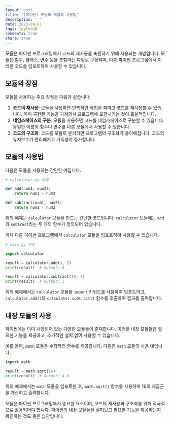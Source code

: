 ```yaml
---
layout: post
title: "[파이썬] 모듈의 개념과 사용법"
description: " "
date: 2023-09-01
tags: [python]
comments: true
share: true
---
```


모듈은 파이썬 프로그래밍에서 코드의 재사용을 촉진하기 위해 사용되는 개념입니다. 모듈은 함수, 클래스, 변수 등을 포함하는 파일로 구성되며, 다른 파이썬 프로그램에서 이러한 코드를 임포트하여 사용할 수 있습니다.

## 모듈의 장점

모듈을 사용하는 주요 장점은 다음과 같습니다:

1. **코드의 재사용**: 모듈을 사용하면 반복적인 작업을 피하고 코드를 재사용할 수 있습니다. 이미 구현된 기능을 가져와서 프로그램에 포함시키는 것이 효율적입니다.
2. **네임스페이스의 구분**: 모듈을 사용하면 코드를 네임스페이스로 구분할 수 있습니다. 동일한 이름의 함수나 변수를 다른 모듈에서 사용할 수 있습니다.
3. **코드의 구조화**: 코드를 모듈로 분리하면 프로그램의 구조화가 용이해집니다. 코드의 유지보수가 편리해지고 가독성이 증가합니다.

## 모듈의 사용법

다음은 모듈을 사용하는 간단한 예입니다.

```python
# calculator.py 파일

def add(num1, num2):
    return num1 + num2

def subtract(num1, num2):
    return num1 - num2
```

위의 예제는 `calculator` 모듈을 만드는 간단한 코드입니다. `calculator` 모듈에는 `add`와 `subtract`라는 두 개의 함수가 정의되어 있습니다.

이제 다른 파이썬 프로그램에서 `calculator` 모듈을 임포트하여 사용할 수 있습니다.

```python
# main.py 파일

import calculator

result = calculator.add(3, 5)
print(result)  # Output: 8

result = calculator.subtract(10, 7)
print(result)  # Output: 3
```

위의 예제에서는 `calculator` 모듈을 `import` 키워드를 사용하여 임포트하고, `calculator.add()`와 `calculator.subtract()` 함수를 호출하여 결과를 출력합니다.

## 내장 모듈의 사용

파이썬에는 이미 내장되어 있는 다양한 모듈들이 존재합니다. 이러한 내장 모듈들은 필요한 기능을 제공하고, 추가적인 설치 없이 사용할 수 있습니다.

예를 들어, `math` 모듈은 수학적인 함수를 제공합니다. 다음은 `math` 모듈의 사용 예입니다.

```python
import math

result = math.sqrt(16)
print(result)  # Output: 4.0
```

위의 예제에서는 `math` 모듈을 임포트한 후, `math.sqrt()` 함수를 사용하여 16의 제곱근을 계산하고 출력합니다.

모듈은 파이썬 프로그래밍에서 중요한 요소이며, 코드의 재사용과 구조화를 위해 적극적으로 활용되어야 합니다. 파이썬의 내장 모듈들을 살펴보고 필요한 기능을 제공하는지 확인하는 것도 좋은 습관입니다.